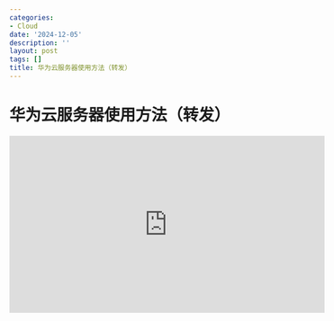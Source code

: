 ```yaml
---
categories:
- Cloud
date: '2024-12-05'
description: ''
layout: post
tags: []
title: 华为云服务器使用方法（转发）
---
```


# 华为云服务器使用方法（转发）



<iframe width="560" height="315" src="https://www.youtube.com/embed/SU9t3qhhel0?si=BDpF3kAOMAcryXYq" title="YouTube video player" frameborder="0" allow="accelerometer; autoplay; clipboard-write; encrypted-media; gyroscope; picture-in-picture; web-share" referrerpolicy="strict-origin-when-cross-origin" allowfullscreen></iframe>
